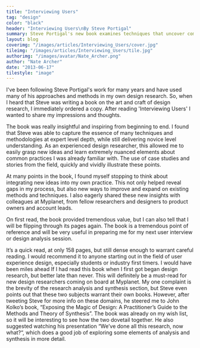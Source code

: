 ```yaml
---
title: "Interviewing Users"
tag: "design"
color: "black"
header: "Interviewing Users\nBy Steve Portigal"
summary: Steve Portigal's new book examines techniques that uncover compelling insights during user research.
layout: blog
coverimg: "/images/articles/Interviewing_Users/cover.jpg"
tileimg: "/images/articles/Interviewing_Users/tile.jpg"
authorimg: "/images/avatar/Nate_Archer.png"
author: "Nate Archer"
date: "2013-06-17"
tilestyle: "image"
---
```


I've been following Steve Portigal's work for many years and have used many of his approaches and methods in my own design research. So, when I heard that Steve was writing a book on the art and craft of design research, I immediately ordered a copy. After reading 'Interviewing Users' I wanted to share my impressions and thoughts.

The book was really insightful and inspiring from beginning to end. I found that Steve was able to capture the essence of many techniques and methodologies at expert level depth, while still delivering novice level understanding. As an experienced design researcher, this allowed me to easily grasp new ideas and learn extremely nuanced elements about common practices I was already familiar with. The use of case studies and stories from the field, quickly and vividly illustrate these points.

At many points in the book, I found myself stopping to think about integrating new ideas into my own practice. This not only helped reveal gaps in my process, but also new ways to improve and expand on existing methods and techniques. I also eagerly shared these new insights with colleagues at Myplanet, from fellow researchers and designers to product owners and account leads.

On first read, the book provided tremendous value, but I can also tell that I will be flipping through its pages again. The book is a tremendous point of reference and will be very useful in preparing me for my next user interview or design analysis session.

It’s a quick read, at only 158 pages, but still dense enough to warrant careful reading. I would recommend it to anyone starting out in the field of user experience design, especially students or industry first timers. I would have been miles ahead If I had read this book when I first got began design research, but better late than never. This will definitely be a must-read for new design researchers coming on board at Myplanet. 
My one complaint is the brevity of the research analysis and synthesis section, but Steve even points out that these two subjects warrant their own books. However, after tweeting Steve for more info on these domains, he steered me to John Kolko’s book, “Exposing the Magic of Design: A Practitioner’s Guide to the Methods and Theory of Synthesis”. The book was already on my wish list, so it will be interesting to see how the two dovetail together. He also suggested watching his presentation “We’ve done all this research, now what?“, which does a good job of exploring some elements of analysis and synthesis in more detail.











